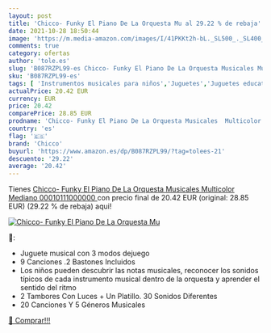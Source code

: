 ```yaml
---
layout: post
title: 'Chicco- Funky El Piano De La Orquesta Mu al 29.22 % de rebaja'
date: 2021-10-28 18:50:44
image: 'https://m.media-amazon.com/images/I/41PKKt2h-bL._SL500_._SL400_.jpg'
comments: true
category: ofertas
author: 'tole.es'
slug: 'B087RZPL99-es Chicco- Funky El Piano De La Orquesta Musicales Multicolor...'
sku: 'B087RZPL99-es'
tags: [ 'Instrumentos musicales para niños','Juguetes','Juguetes educativos','Juguetes y juegos','Pianos para niños','chicco','chicco-', ]
actualPrice: 20.42 EUR
currency: EUR
price: 20.42
comparePrice: 28.85 EUR
prodname: 'Chicco- Funky El Piano De La Orquesta Musicales  Multicolor  Mediano  00010111000000 '
country: 'es'
flag: '🇪🇸'
brand: 'Chicco'
buyurl: 'https://www.amazon.es/dp/B087RZPL99/?tag=tolees-21'
descuento: '29.22'
average: '20.42'
---
```


Tienes [Chicco- Funky El Piano De La Orquesta Musicales  Multicolor  Mediano  00010111000000 ](https://www.amazon.es/dp/B087RZPL99/?tag=tolees-21) con precio final de  20.42 EUR (original: 28.85 EUR) (29.22 %  de rebaja) aqui!

[![Chicco- Funky El Piano De La Orquesta Mu](https://m.media-amazon.com/images/I/41PKKt2h-bL._SL500_._SL400_.jpg)](https://www.amazon.es/dp/B087RZPL99/?tag=tolees-21)

🔎:

- Juguete musical con 3 modos dejuego
- 9 Canciones .2 Bastones Incluidos
- Los niños pueden descubrir las notas musicales, reconocer los sonidos típicos de cada instrumento musical dentro de la orquesta y aprender el sentido del ritmo
- 2 Tambores Con Luces + Un Platillo. 30 Sonidos Diferentes
- 20 Canciones Y 5 Géneros Musicales

[🛒 Comprar!!!](https://www.amazon.es/dp/B087RZPL99/?tag=tolees-21)
